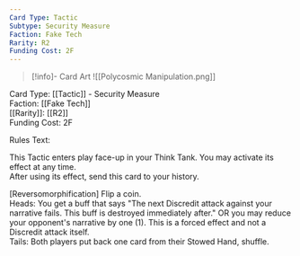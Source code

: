 ```yaml
---
Card Type: Tactic
Subtype: Security Measure
Faction: Fake Tech
Rarity: R2
Funding Cost: 2F
---
```

> [!info]- Card Art
> ![[Polycosmic Manipulation.png]]

Card Type: [[Tactic]] - Security Measure  
Faction: [[Fake Tech]]  
[[Rarity]]: [[R2]]  
Funding Cost: 2F  

Rules Text:  

This Tactic enters play face-up in your Think Tank. You may activate its effect at any time.  
After using its effect, send this card to your history.  

[Reversomorphification] Flip a coin.  
Heads: You get a buff that says "The next Discredit attack against your narrative fails. This buff is destroyed immediately after." OR you may reduce your opponent's narrative by one (1). This is a forced effect and not a Discredit attack itself.  
Tails: Both players put back one card from their Stowed Hand, shuffle.  